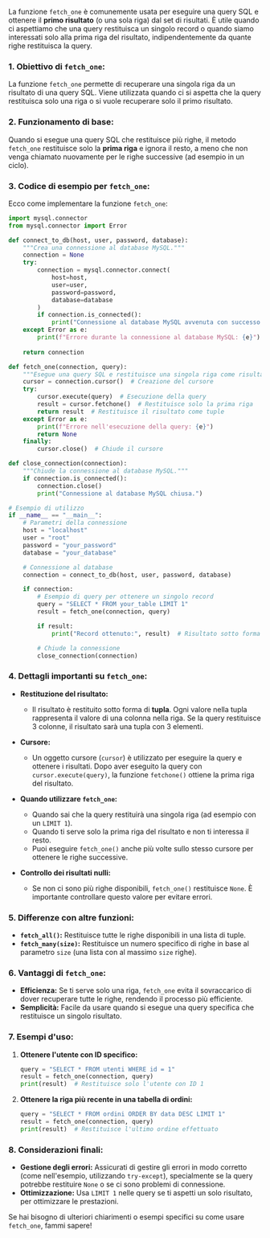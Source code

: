 La funzione `fetch_one` è comunemente usata per eseguire una query SQL e ottenere il **primo risultato** (o una sola riga) dal set di risultati. È utile quando ci aspettiamo che una query restituisca un singolo record o quando siamo interessati solo alla prima riga del risultato, indipendentemente da quante righe restituisca la query.

### 1. **Obiettivo di `fetch_one`:**
La funzione `fetch_one` permette di recuperare una singola riga da un risultato di una query SQL. Viene utilizzata quando ci si aspetta che la query restituisca solo una riga o si vuole recuperare solo il primo risultato.

### 2. **Funzionamento di base:**
Quando si esegue una query SQL che restituisce più righe, il metodo `fetch_one` restituisce solo la **prima riga** e ignora il resto, a meno che non venga chiamato nuovamente per le righe successive (ad esempio in un ciclo).

### 3. **Codice di esempio per `fetch_one`:**

Ecco come implementare la funzione `fetch_one`:

```python
import mysql.connector
from mysql.connector import Error

def connect_to_db(host, user, password, database):
    """Crea una connessione al database MySQL."""
    connection = None
    try:
        connection = mysql.connector.connect(
            host=host,
            user=user,
            password=password,
            database=database
        )
        if connection.is_connected():
            print("Connessione al database MySQL avvenuta con successo.")
    except Error as e:
        print(f"Errore durante la connessione al database MySQL: {e}")
    
    return connection

def fetch_one(connection, query):
    """Esegue una query SQL e restituisce una singola riga come risultato."""
    cursor = connection.cursor()  # Creazione del cursore
    try:
        cursor.execute(query)  # Esecuzione della query
        result = cursor.fetchone()  # Restituisce solo la prima riga
        return result  # Restituisce il risultato come tuple
    except Error as e:
        print(f"Errore nell'esecuzione della query: {e}")
        return None
    finally:
        cursor.close()  # Chiude il cursore

def close_connection(connection):
    """Chiude la connessione al database MySQL."""
    if connection.is_connected():
        connection.close()
        print("Connessione al database MySQL chiusa.")

# Esempio di utilizzo
if __name__ == "__main__":
    # Parametri della connessione
    host = "localhost"
    user = "root"
    password = "your_password"
    database = "your_database"

    # Connessione al database
    connection = connect_to_db(host, user, password, database)

    if connection:
        # Esempio di query per ottenere un singolo record
        query = "SELECT * FROM your_table LIMIT 1"
        result = fetch_one(connection, query)

        if result:
            print("Record ottenuto:", result)  # Risultato sotto forma di tupla

        # Chiude la connessione
        close_connection(connection)
```

### 4. **Dettagli importanti su `fetch_one`:**

- **Restituzione del risultato:** 
  - Il risultato è restituito sotto forma di **tupla**. Ogni valore nella tupla rappresenta il valore di una colonna nella riga. Se la query restituisce 3 colonne, il risultato sarà una tupla con 3 elementi.
  
- **Cursore:** 
  - Un oggetto cursore (`cursor`) è utilizzato per eseguire la query e ottenere i risultati. Dopo aver eseguito la query con `cursor.execute(query)`, la funzione `fetchone()` ottiene la prima riga del risultato.
  
- **Quando utilizzare `fetch_one`:**
  - Quando sai che la query restituirà una singola riga (ad esempio con un `LIMIT 1`).
  - Quando ti serve solo la prima riga del risultato e non ti interessa il resto.
  - Puoi eseguire `fetch_one()` anche più volte sullo stesso cursore per ottenere le righe successive.

- **Controllo dei risultati nulli:**
  - Se non ci sono più righe disponibili, `fetch_one()` restituisce `None`. È importante controllare questo valore per evitare errori.

### 5. **Differenze con altre funzioni:**
- **`fetch_all()`:** Restituisce tutte le righe disponibili in una lista di tuple.
- **`fetch_many(size)`:** Restituisce un numero specifico di righe in base al parametro `size` (una lista con al massimo `size` righe).

### 6. **Vantaggi di `fetch_one`:**
- **Efficienza:** Se ti serve solo una riga, `fetch_one` evita il sovraccarico di dover recuperare tutte le righe, rendendo il processo più efficiente.
- **Semplicità:** Facile da usare quando si esegue una query specifica che restituisce un singolo risultato.

### 7. **Esempi d'uso:**

1. **Ottenere l'utente con ID specifico:**
   ```python
   query = "SELECT * FROM utenti WHERE id = 1"
   result = fetch_one(connection, query)
   print(result)  # Restituisce solo l'utente con ID 1
   ```

2. **Ottenere la riga più recente in una tabella di ordini:**
   ```python
   query = "SELECT * FROM ordini ORDER BY data DESC LIMIT 1"
   result = fetch_one(connection, query)
   print(result)  # Restituisce l'ultimo ordine effettuato
   ```

### 8. **Considerazioni finali:**
- **Gestione degli errori:** Assicurati di gestire gli errori in modo corretto (come nell'esempio, utilizzando `try-except`), specialmente se la query potrebbe restituire `None` o se ci sono problemi di connessione.
- **Ottimizzazione:** Usa `LIMIT 1` nelle query se ti aspetti un solo risultato, per ottimizzare le prestazioni.
  
Se hai bisogno di ulteriori chiarimenti o esempi specifici su come usare `fetch_one`, fammi sapere!